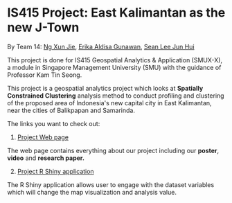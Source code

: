 # IS415 Project: East Kalimantan as the new J-Town
By Team 14: [Ng Xun Jie](https://www.linkedin.com/in/xunjieng53b81m), [Erika Aldisa Gunawan](https://www.linkedin.com/in/erikaaldisa/), [Sean Lee Jun Hui](https://www.linkedin.com/in/ljhsean)

This project is done for IS415 Geospatial Analytics & Application (SMUX-X), a module in Singapore Management University (SMU) with the guidance of Professor Kam Tin Seong.

This project is a geospatial analytics project which looks at **Spatially Constrained Clustering** analysis method to conduct profiling and clustering of the proposed area of Indonesia's new capital city in East Kalimantan, near the cities of Balikpapan and Samarinda.

The links you want to check out:

1. [Project Web page]()

The web page contains everything about our project including our **poster**, **video** and **research paper.**

2. [Project R Shiny application](https://erika-aldisa-gunawan.shinyapps.io/IS415_T14_EastKalimantan_New_JTown/)

The R Shiny application allows user to engage with the dataset variables which will change the map visualization and analysis value.
